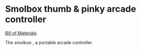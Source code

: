 # Smolbox thumb & pinky arcade controller

[Bill of Materials](docs/BOM.md)

The smolbox , a portable arcade controller.
